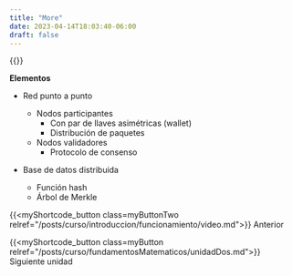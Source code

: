 ```yaml
---
title: "More"
date: 2023-04-14T18:03:40-06:00
draft: false
---
```


{{<avance condicion="1" idPagina="1">}}

**Elementos**
- Red punto a punto
    - Nodos participantes
        - Con par de llaves asimétricas (wallet)
        - Distribución de paquetes
    - Nodos validadores
        - Protocolo de consenso

- Base de datos distribuida
    - Función hash
    - Árbol de Merkle

{{<myShortcode_button class=myButtonTwo relref="/posts/curso/introduccion/funcionamiento/video.md">}} Anterior

{{<myShortcode_button class=myButton relref="/posts/curso/fundamentosMatematicos/unidadDos.md">}} Siguiente unidad
